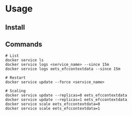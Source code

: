# Usage

## Install

## Commands

```shell
# List
docker service ls
docker service logs <service_name> --since 15m
docker service logs eets_efccontextdata --since 15m
```

```shell
# Restart
docker service update --force <service_name>
```

```shell
# Scaling
docker service update --replicas=0 eets_efccontextdata
docker service update --replicas=1 eets_efccontextdata
docker service scale eets_efccontextdata=0
docker service scale eets_efccontextdata=1
```
